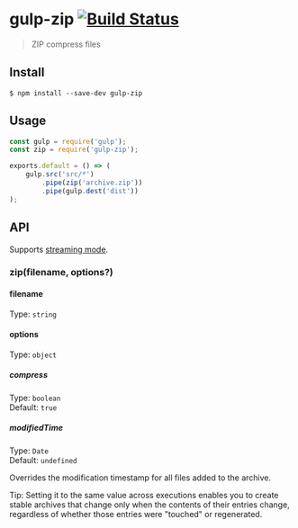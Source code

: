 # gulp-zip [![Build Status](https://travis-ci.org/sindresorhus/gulp-zip.svg?branch=master)](https://travis-ci.org/sindresorhus/gulp-zip)

> ZIP compress files


## Install

```
$ npm install --save-dev gulp-zip
```


## Usage

```js
const gulp = require('gulp');
const zip = require('gulp-zip');

exports.default = () => (
	gulp.src('src/*')
		.pipe(zip('archive.zip'))
		.pipe(gulp.dest('dist'))
);
```


## API

Supports [streaming mode](https://github.com/gulpjs/gulp/blob/master/docs/API.md#optionsbuffer).

### zip(filename, options?)

#### filename

Type: `string`

#### options

Type: `object`

##### compress

Type: `boolean`<br>
Default: `true`

##### modifiedTime

Type: `Date`<br>
Default: `undefined`

Overrides the modification timestamp for all files added to the archive.

Tip: Setting it to the same value across executions enables you to create stable archives that change only when the contents of their entries change, regardless of whether those entries were "touched" or regenerated.
